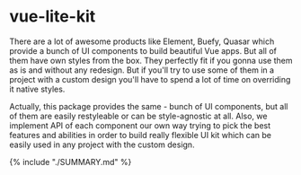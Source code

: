 # vue-lite-kit

There are a lot of awesome products like Element, Buefy, Quasar which provide a bunch of UI components to build beautiful Vue apps. But all of them have own styles from the box. They perfectly fit if you gonna use them as is and without any redesign. But if you'll try to use some of them in a project with a custom design you'll have to spend a lot of time on overriding it native styles.

Actually, this package provides the same - bunch of UI components, but all of them are easily restyleable or can be style-agnostic at all. Also, we implement API of each component our own way trying to pick the best features and abilities in order to build really flexible UI kit which can be easily used in any project with the custom design.

{% include "./SUMMARY.md" %}



